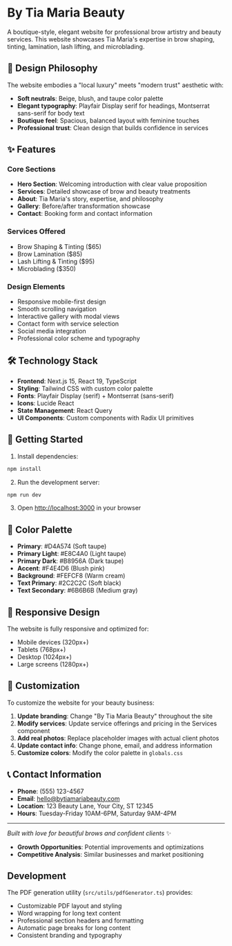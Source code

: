 # By Tia Maria Beauty

A boutique-style, elegant website for professional brow artistry and beauty services. This website showcases Tia Maria's expertise in brow shaping, tinting, lamination, lash lifting, and microblading.

## 🌸 Design Philosophy

The website embodies a "local luxury" meets "modern trust" aesthetic with:
- **Soft neutrals**: Beige, blush, and taupe color palette
- **Elegant typography**: Playfair Display serif for headings, Montserrat sans-serif for body text
- **Boutique feel**: Spacious, balanced layout with feminine touches
- **Professional trust**: Clean design that builds confidence in services

## ✨ Features

### Core Sections
- **Hero Section**: Welcoming introduction with clear value proposition
- **Services**: Detailed showcase of brow and beauty treatments
- **About**: Tia Maria's story, expertise, and philosophy
- **Gallery**: Before/after transformation showcase
- **Contact**: Booking form and contact information

### Services Offered
- Brow Shaping & Tinting ($65)
- Brow Lamination ($85)
- Lash Lifting & Tinting ($95)
- Microblading ($350)

### Design Elements
- Responsive mobile-first design
- Smooth scrolling navigation
- Interactive gallery with modal views
- Contact form with service selection
- Social media integration
- Professional color scheme and typography

## 🛠 Technology Stack

- **Frontend**: Next.js 15, React 19, TypeScript
- **Styling**: Tailwind CSS with custom color palette
- **Fonts**: Playfair Display (serif) + Montserrat (sans-serif)
- **Icons**: Lucide React
- **State Management**: React Query
- **UI Components**: Custom components with Radix UI primitives

## 🚀 Getting Started

1. Install dependencies:
```bash
npm install
```

2. Run the development server:
```bash
npm run dev
```

3. Open [http://localhost:3000](http://localhost:3000) in your browser

## 🎨 Color Palette

- **Primary**: #D4A574 (Soft taupe)
- **Primary Light**: #E8C4A0 (Light taupe)
- **Primary Dark**: #B8956A (Dark taupe)
- **Accent**: #F4E4D6 (Blush pink)
- **Background**: #FEFCF8 (Warm cream)
- **Text Primary**: #2C2C2C (Soft black)
- **Text Secondary**: #6B6B6B (Medium gray)

## 📱 Responsive Design

The website is fully responsive and optimized for:
- Mobile devices (320px+)
- Tablets (768px+)
- Desktop (1024px+)
- Large screens (1280px+)

## 🔧 Customization

To customize the website for your beauty business:

1. **Update branding**: Change "By Tia Maria Beauty" throughout the site
2. **Modify services**: Update service offerings and pricing in the Services component
3. **Add real photos**: Replace placeholder images with actual client photos
4. **Update contact info**: Change phone, email, and address information
5. **Customize colors**: Modify the color palette in `globals.css`

## 📞 Contact Information

- **Phone**: (555) 123-4567
- **Email**: hello@bytiamariabeauty.com
- **Location**: 123 Beauty Lane, Your City, ST 12345
- **Hours**: Tuesday-Friday 10AM-6PM, Saturday 9AM-4PM

---

*Built with love for beautiful brows and confident clients* ✨
- **Growth Opportunities**: Potential improvements and optimizations
- **Competitive Analysis**: Similar businesses and market positioning

## Development

The PDF generation utility (`src/utils/pdfGenerator.ts`) provides:
- Customizable PDF layout and styling
- Word wrapping for long text content
- Professional section headers and formatting
- Automatic page breaks for long content
- Consistent branding and typography